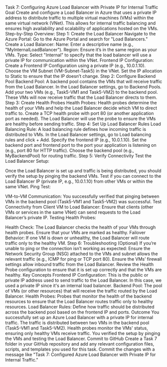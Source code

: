 Task 7: Configuring Azure Load Balancer with Private IP for Internal Traffic
Goal
Create and configure a Load Balancer in Azure that uses a private IP address to distribute traffic to multiple virtual machines (VMs) within the same virtual network (VNet).
This allows for internal traffic balancing and ensures high availability and scalability of applications hosted on the VMs.
Step-by-Step Overview:
Step 1: Create the Load Balancer
Navigate to the Azure Portal: Go to the Azure Portal and search for "Load Balancers."
Create a Load Balancer:
Name: Enter a descriptive name (e.g., "MyInternalLoadBalancer").
Region: Ensure it’s in the same region as your VMs.
Type: Select "Internal" to specify that the load balancer will use a private IP for communication within the VNet.
Frontend IP Configuration:
Create a Frontend IP Configuration using a private IP (e.g., 10.0.1.10).
Choose the VM Subnet (VM-Subnet-Task5) in the VNet.
Set the IP allocation to Static to ensure that the IP doesn’t change.
Step 2: Configure Backend Pool
Backend Pool:
A backend pool contains the VMs that will receive traffic from the Load Balancer.
In the Load Balancer settings, go to Backend Pools.
Add your two VMs (e.g., Task5-VM1 and Task5-VM2) to the backend pool.
These VMs will now receive traffic that the Load Balancer directs to them.
Step 3: Create Health Probes
Health Probes:
Health probes determine the health of your VMs and help the Load Balancer decide which VM to direct traffic to.
Create a TCP health probe with port 80 (or another application port as needed).
The Load Balancer will use the probe to ensure the VMs are healthy before sending traffic.
Step 4: Set Up Load Balancer Rules
Load Balancing Rule:
A load balancing rule defines how incoming traffic is distributed to VMs.
In the Load Balancer settings, go to Load balancing rules and click + Add.
Specify the frontend IP (e.g., 10.0.1.10).
Set the backend port and frontend port to the port your application is listening on (e.g., port 80 for HTTP traffic).
Choose the backend pool (e.g., MyBackendPool) for routing traffic.
Step 5: Verify Connectivity
Test the Load Balancer Setup:

Once the Load Balancer is set up and traffic is being distributed, you should verify the setup by pinging the backend VMs.
Test if you can connect to the Load Balancer IP (private IP, e.g., 10.0.1.10) from other VMs or within the same VNet.
Ping Test:

VM-to-VM Communication: You successfully verified that pinging between VMs in the backend pool (Task5-VM1 and Task5-VM2) was successful.
Test Connectivity from Client VM to Load Balancer: Ensure that clients (other VMs or services in the same VNet) can send requests to the Load Balancer’s private IP.
Testing Health Probes:

Health Check: The Load Balancer checks the health of your VMs through health probes. Ensure that your VMs are marked as healthy.
Failover Behavior: If one VM is down or unhealthy, the Load Balancer will route traffic only to the healthy VM.
Step 6: Troubleshooting (Optional)
If you’re unable to ping or the connection isn’t working as expected:
Ensure the Network Security Group (NSG) attached to the VMs and subnet allows the relevant traffic (e.g., ICMP for ping or TCP port 80).
Ensure the VMs’ firewall settings allow inbound traffic from the Load Balancer.
Review the Health Probe configuration to ensure that it is set up correctly and that the VMs are healthy.
Key Concepts
Frontend IP Configuration: This is the public or private IP address used to send traffic to the Load Balancer. In this case, we used a private IP since it's an internal load balancer.
Backend Pool: The pool of VMs (or other resources) that will receive the traffic routed by the Load Balancer.
Health Probes: Probes that monitor the health of the backend resources to ensure that the Load Balancer routes traffic only to healthy resources.
Load Balancer Rules: Define how traffic should be distributed across the backend pool based on the frontend IP and ports.
Outcome
You successfully set up an Azure Load Balancer with a private IP for internal traffic.
The traffic is distributed between two VMs in the backend pool (Task5-VM1 and Task5-VM2).
Health probes monitor the VMs' status, ensuring only healthy VMs receive traffic.
You verified the setup by pinging the VMs and testing the Load Balancer.
Commit to GitHub
Create a Task 7 folder in your GitHub repository and add any relevant configuration files, scripts, and templates you used for this task.
Commit the changes with a message like "Task 7: Configured Azure Load Balancer with Private IP for Internal Traffic."
